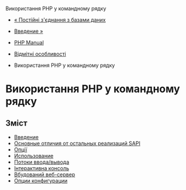 Використання PHP у командному рядку

-   [« Постійні з'єднання з базами даних](features.persistent-connections.html)
    
-   [Введение »](features.commandline.introduction.html)
    
-   [PHP Manual](index.html)
    
-   [Відмітні особливості](features.html)
    
-   Використання PHP у командному рядку
    

# Використання PHP у командному рядку

## Зміст

-   [Введение](features.commandline.introduction.html)
-   [Основные отличия от остальных реализаций SAPI](features.commandline.differences.html)
-   [Опції](features.commandline.options.html)
-   [Использование](features.commandline.usage.html)
-   [Потоки ввода/вывода](features.commandline.io-streams.html)
-   [Інтерактивна консоль](features.commandline.interactive.html)
-   [Вбудований веб-сервер](features.commandline.webserver.html)
-   [Опции конфигурации](features.commandline.ini.html)